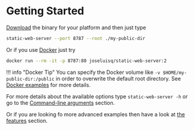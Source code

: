 # Getting Started

[Download](./download-and-install.md) the binary for your platform and then just type

```sh
static-web-server --port 8787 --root ./my-public-dir
```

Or if you use [Docker](https://www.docker.com/) just try

```sh
docker run --rm -it -p 8787:80 joseluisq/static-web-server:2
```

!!! info "Docker Tip"
    You can specify the Docker volume like `-v $HOME/my-public-dir:/public` in order to overwrite the default root directory. See [Docker examples](features/docker.md) for more details.

For more details about the available options type `static-web-server -h` or go to the [Command-line arguments](./configuration/command-line-arguments.md) section.

Or if you are looking fo more advanced examples then have a look at [the features](./features/http1.md) section.
